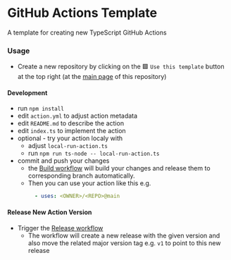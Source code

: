 # GitHub Actions Template
A template for creating new TypeScript GitHub Actions

### Usage
- Create a new repository by clicking on the 🟩 `Use this template` button at the top right (at the [main page](../../) of this repository)

#### Development
- run `npm install`
- edit `action.yml` to adjust action metadata
- edit `README.md` to describe the action
- edit `index.ts` to implement the action
- optional - try your action localy with
  - adjust `local-run-action.ts`
  - run `npm run ts-node -- local-run-action.ts`
- commit and push your changes
  - the [Build workflow](../../actions/workflows/build.yaml) will build your changes and release them to corresponding branch automatically.
  - Then you can use your action like this e.g.
    ```yaml
      - uses: <OWNER>/<REPO>@main
    ```
    
#### Release New Action Version
- Trigger the [Release workflow](../../actions/workflows/release.yaml)
  - The workflow will create a new release with the given version and also move the related major version tag e.g. `v1` to point to this new release
